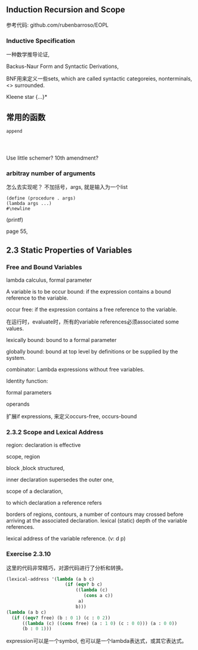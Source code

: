 ## Induction Recursion and Scope
参考代码: github.com/rubenbarroso/EOPL

### Inductive Specification

一种数学推导论证,

Backus-Naur Form and Syntactic Derivations,

BNF用来定义一些sets, which are called syntactic categoreies, nonterminals, <> surrounded.

Kleene star {...}*

## 常用的函数

```
append




```

Use little schemer?
10th amendment?

### arbitray number of arguments
怎么去实现呢？
不加括号，args, 就是输入为一个list
```
(define (procedure . args)
(lambda args ...)
#\newline

```
(printf)

page 55,

## 2.3 Static Properties of Variables
### Free and Bound Variables
lambda calculus,
formal parameter

A variable is to be occur bound: if the expression contains a bound reference to the variable.

occur free: if the expression contains a free reference to the variable.

在运行时，evaluate时，所有的variable references必须associated some values.

lexically bound: bound to a formal parameter

globally bound: bound at top level by definitions or be supplied by the system.

combinator: Lambda expressions without free variables.

Identity function:

formal parameters

operands

扩展if expressions, 来定义occurs-free, occurs-bound

### 2.3.2 Scope and Lexical Address
region: declaration is effective

scope, region

block ,block structured,

inner declaration supersedes the outer one,

scope of a declaration,

to which declaration a reference refers 

borders of regions, contours, a number of contours may crossed before arriving at the associated declaration. lexical (static) depth of the variable references.

lexical address of the variable reference.
(v: d p)

### Exercise 2.3.10
这里的代码非常精巧，对源代码进行了分析和转换。

```scheme
(lexical-address '(lambda (a b c)                                              
                      (if (eqv? b c)                                             
                          ((lambda (c)                                           
                             (cons a c))                                         
                           a)                                                    
                          b)))                                                   
(lambda (a b c)                                                                  
  (if ((eqv? free) (b : 0 1) (c : 0 2))                                          
      ((lambda (c) ((cons free) (a : 1 0) (c : 0 0))) (a : 0 0))                 
      (b : 0 1)))  
```
expression可以是一个symbol, 也可以是一个lambda表达式，或其它表达式。



